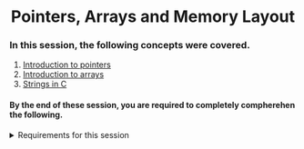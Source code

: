 <h1 align="center">Pointers, Arrays and Memory Layout</h1>

### In this session, the following concepts were covered.

1. [Introduction to pointers](https://byjus.com/gate/pointers-in-c/)
2. [Introduction to arrays](https://www.tutorialspoint.com/cprogramming/c_arrays.htm)
3. [Strings in C](https://www.tutorialspoint.com/cprogramming/c_strings.htm)

#### By the end of these session, you are required to completely compherehen the following.

<details>
<summary>Requirements for this session</summary>
<ul>
<li>What are pointers and how to use them</li>
<li>What are arrays and how to use them</li>
<li>What are the differences between pointers and arrays</li>
<li>How to use strings and how to manipulate them</li>

</ul>
</details>